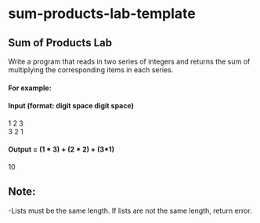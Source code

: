 # sum-products-lab-template
## Sum of Products Lab  

Write a program that reads in two series of integers and returns the sum of multiplying the corresponding items in each series.  

#### For example:  
#### Input (format: digit space digit space)  
1 2 3  
3 2 1  

#### Output = (1 * 3) + (2 * 2) + (3*1)  
10  

## Note:  
-Lists must be the same length. If lists are not the same length, return error.
